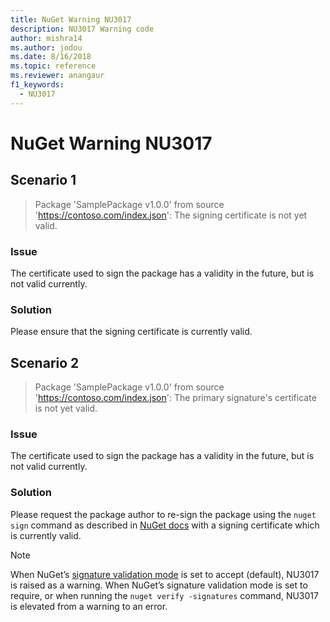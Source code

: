 ```yaml
---
title: NuGet Warning NU3017
description: NU3017 Warning code
author: mishra14
ms.author: jodou
ms.date: 8/16/2018
ms.topic: reference
ms.reviewer: anangaur
f1_keywords: 
  - NU3017
---
```


# NuGet Warning NU3017

## Scenario 1

> Package 'SamplePackage v1.0.0' from source 'https://contoso.com/index.json': The signing certificate is not yet valid.

### Issue

The certificate used to sign the package has a validity in the future, but is not valid currently.


### Solution

Please ensure that the signing certificate is currently valid.



## Scenario 2

> Package 'SamplePackage v1.0.0' from source 'https://contoso.com/index.json': The primary signature's certificate is not yet valid.

### Issue

The certificate used to sign the package has a validity in the future, but is not valid currently.


### Solution

Please request the package author to re-sign the package using the `nuget sign` command as described in [NuGet docs](../../create-packages/sign-a-package.md) with a signing certificate which is currently valid.


> [!Note]
> When NuGet’s [signature validation mode](../../consume-packages/installing-signed-packages.md#configure-package-signature-requirements) is set to accept (default), NU3017 is raised as a warning. 
> When NuGet’s signature validation mode is set to require, or when running the `nuget verify -signatures` command, NU3017 is elevated from a warning to an error. 
